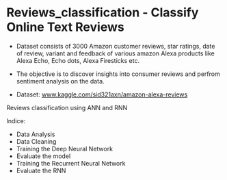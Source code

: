 # Reviews_classification - Classify Online Text Reviews

- Dataset consists of 3000 Amazon customer reviews, star ratings, date of review, variant and feedback of various amazon Alexa products     like Alexa Echo, Echo dots, Alexa Firesticks etc.

- The objective is to discover insights into consumer reviews and perfrom sentiment analysis on the data.

- Dataset: www.kaggle.com/sid321axn/amazon-alexa-reviews

Reviews classification using ANN and RNN

Indice:
- Data Analysis
- Data Cleaning
- Training the Deep Neural Network
- Evaluate the model
- Training the Recurrent Neural Network
- Evaluate the RNN
